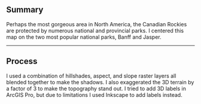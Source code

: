 ## Summary

Perhaps the most gorgeous area in North America, the Canadian Rockies are protected by numerous national and provincial parks. I centered this map on the two most popular national parks, Banff and Jasper. 

---

## Process

I used a combination of hillshades, aspect, and slope raster layers all blended together to make the shadows. I also exaggerated the 3D terrain by a factor of 3 to make the topography stand out. I tried to add 3D labels in ArcGIS Pro, but due to limitations I used Inkscape to add labels instead.


